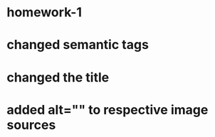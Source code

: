 # homework-1
# changed semantic tags
# changed the title
# added alt="" to respective image sources 
